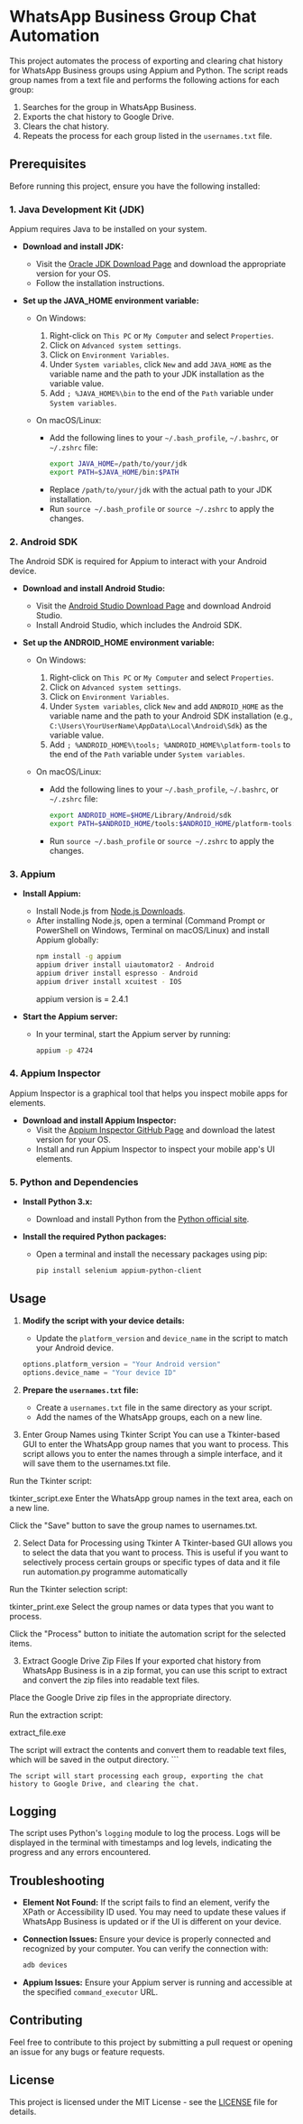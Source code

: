 # WhatsApp Business Group Chat Automation

This project automates the process of exporting and clearing chat history for WhatsApp Business groups using Appium and Python. The script reads group names from a text file and performs the following actions for each group:

1. Searches for the group in WhatsApp Business.
2. Exports the chat history to Google Drive.
3. Clears the chat history.
4. Repeats the process for each group listed in the `usernames.txt` file.

## Prerequisites

Before running this project, ensure you have the following installed:

### 1. Java Development Kit (JDK)

Appium requires Java to be installed on your system.

- **Download and install JDK:**
  - Visit the [Oracle JDK Download Page](https://www.oracle.com/java/technologies/javase-jdk11-downloads.html) and download the appropriate version for your OS.
  - Follow the installation instructions.

- **Set up the JAVA_HOME environment variable:**
  - On Windows:
    1. Right-click on `This PC` or `My Computer` and select `Properties`.
    2. Click on `Advanced system settings`.
    3. Click on `Environment Variables`.
    4. Under `System variables`, click `New` and add `JAVA_HOME` as the variable name and the path to your JDK installation as the variable value.
    5. Add `; %JAVA_HOME%\bin` to the end of the `Path` variable under `System variables`.

  - On macOS/Linux:
    - Add the following lines to your `~/.bash_profile`, `~/.bashrc`, or `~/.zshrc` file:
      ```bash
      export JAVA_HOME=/path/to/your/jdk
      export PATH=$JAVA_HOME/bin:$PATH
      ```
    - Replace `/path/to/your/jdk` with the actual path to your JDK installation.
    - Run `source ~/.bash_profile` or `source ~/.zshrc` to apply the changes.

### 2. Android SDK

The Android SDK is required for Appium to interact with your Android device.

- **Download and install Android Studio:**
  - Visit the [Android Studio Download Page](https://developer.android.com/studio) and download Android Studio.
  - Install Android Studio, which includes the Android SDK.

- **Set up the ANDROID_HOME environment variable:**
  - On Windows:
    1. Right-click on `This PC` or `My Computer` and select `Properties`.
    2. Click on `Advanced system settings`.
    3. Click on `Environment Variables`.
    4. Under `System variables`, click `New` and add `ANDROID_HOME` as the variable name and the path to your Android SDK installation (e.g., `C:\Users\YourUserName\AppData\Local\Android\Sdk`) as the variable value.
    5. Add `; %ANDROID_HOME%\tools; %ANDROID_HOME%\platform-tools` to the end of the `Path` variable under `System variables`.

  - On macOS/Linux:
    - Add the following lines to your `~/.bash_profile`, `~/.bashrc`, or `~/.zshrc` file:
      ```bash
      export ANDROID_HOME=$HOME/Library/Android/sdk
      export PATH=$ANDROID_HOME/tools:$ANDROID_HOME/platform-tools:$PATH
      ```
    - Run `source ~/.bash_profile` or `source ~/.zshrc` to apply the changes.

### 3. Appium

- **Install Appium:**
  - Install Node.js from [Node.js Downloads](https://nodejs.org/en/download/).
  - After installing Node.js, open a terminal (Command Prompt or PowerShell on Windows, Terminal on macOS/Linux) and install Appium globally:
    ```bash
    npm install -g appium
    appium driver install uiautomator2 - Android
    appium driver install espresso - Android
    appium driver install xcuitest - IOS
    ```
    appium version is = 2.4.1

- **Start the Appium server:**
  - In your terminal, start the Appium server by running:
    ```bash
    appium -p 4724
    ```

### 4. Appium Inspector

Appium Inspector is a graphical tool that helps you inspect mobile apps for elements.

- **Download and install Appium Inspector:**
  - Visit the [Appium Inspector GitHub Page](https://github.com/appium/appium-inspector/releases) and download the latest version for your OS.
  - Install and run Appium Inspector to inspect your mobile app's UI elements.

### 5. Python and Dependencies

- **Install Python 3.x:**
  - Download and install Python from the [Python official site](https://www.python.org/downloads/).

- **Install the required Python packages:**
  - Open a terminal and install the necessary packages using pip:
    ```bash
    pip install selenium appium-python-client
    ```

## Usage

1. **Modify the script with your device details:**

    - Update the `platform_version` and `device_name` in the script to match your Android device.

    ```python
    options.platform_version = "Your Android version"
    options.device_name = "Your device ID"
    ```

2. **Prepare the `usernames.txt` file:**

    - Create a `usernames.txt` file in the same directory as your script.
    - Add the names of the WhatsApp groups, each on a new line.

1. Enter Group Names using Tkinter Script
You can use a Tkinter-based GUI to enter the WhatsApp group names that you want to process. This script allows you to enter the names through a simple interface, and it will save them to the usernames.txt file.

Run the Tkinter script:

tkinter_script.exe
Enter the WhatsApp group names in the text area, each on a new line.

Click the "Save" button to save the group names to usernames.txt.

2. Select Data for Processing using Tkinter
A Tkinter-based GUI allows you to select the data that you want to process. This is useful if you want to selectively process certain groups or specific types of data and it file run automation.py programme automatically

Run the Tkinter selection script:

tkinter_print.exe
Select the group names or data types that you want to process.

Click the "Process" button to initiate the automation script for the selected items.

3. Extract Google Drive Zip Files
If your exported chat history from WhatsApp Business is in a zip format, you can use this script to extract and convert the zip files into readable text files.

Place the Google Drive zip files in the appropriate directory.

Run the extraction script:

extract_file.exe

The script will extract the contents and convert them to readable text files, which will be saved in the output directory.
    ```

    The script will start processing each group, exporting the chat history to Google Drive, and clearing the chat.

## Logging

The script uses Python's `logging` module to log the process. Logs will be displayed in the terminal with timestamps and log levels, indicating the progress and any errors encountered.

## Troubleshooting

- **Element Not Found:** If the script fails to find an element, verify the XPath or Accessibility ID used. You may need to update these values if WhatsApp Business is updated or if the UI is different on your device.
  
- **Connection Issues:** Ensure your device is properly connected and recognized by your computer. You can verify the connection with:

    ```bash
    adb devices
    ```

- **Appium Issues:** Ensure your Appium server is running and accessible at the specified `command_executor` URL.

## Contributing

Feel free to contribute to this project by submitting a pull request or opening an issue for any bugs or feature requests.

## License

This project is licensed under the MIT License - see the [LICENSE](LICENSE) file for details.
